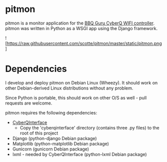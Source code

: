 pitmon
======

pitmon is a monitor application for the
[BBQ Guru CyberQ WIFI controller](http://www.thebbqguru.com).
pitmon was written in Python as a WSGI app using the Django framework.

![https://raw.githubusercontent.com/scotte/pitmon/master/static/pitmon.png]

Dependencies
============

I develop and deploy pitmon on Debian Linux (Wheezy). It should work
on other Debian-derived Linux distributions without any problem.

Since Python is portable, this should work on other O/S as well - pull
requests are welcome.

pitmon requires the following dependencies:

* [CyberQInterface](https://github.com/thebrilliantidea/CyberQInterface)
    * Copy the 'cyberqinterface' directory (contains three .py files) to the root of this project
* Django (python-django Debian package)
* Matplotlib (python-matplotlib Debian package)
* Gunicorn (gunicorn Debian package)
* lxml - needed by CyberQInterface (python-lxml Debian package)

